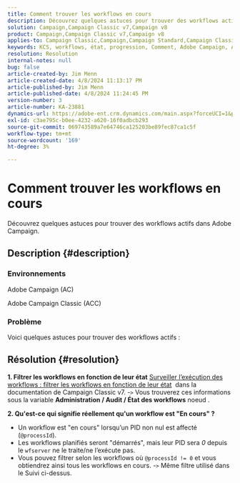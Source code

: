 ```yaml
---
title: Comment trouver les workflows en cours
description: Découvrez quelques astuces pour trouver des workflows actifs dans Adobe Campaign.
solution: Campaign,Campaign Classic v7,Campaign v8
product: Campaign,Campaign Classic v7,Campaign v8
applies-to: Campaign Classic,Campaign,Campaign Standard,Campaign Classic v7,Campaign v8
keywords: KCS, workflows, état, progression, Comment, Adobe Campaign, AC, ACC, Adobe Campaign Classic
resolution: Resolution
internal-notes: null
bug: false
article-created-by: Jim Menn
article-created-date: 4/8/2024 11:13:17 PM
article-published-by: Jim Menn
article-published-date: 4/8/2024 11:24:45 PM
version-number: 3
article-number: KA-23881
dynamics-url: https://adobe-ent.crm.dynamics.com/main.aspx?forceUCI=1&pagetype=entityrecord&etn=knowledgearticle&id=224e7394-fdf5-ee11-a1fe-6045bd006268
exl-id: c3ae795c-b0ee-4232-a620-16f0adbcb293
source-git-commit: 069743589a7e64746ca125203be89fec87ca1c5f
workflow-type: tm+mt
source-wordcount: '169'
ht-degree: 3%

---
```


# Comment trouver les workflows en cours


Découvrez quelques astuces pour trouver des workflows actifs dans Adobe Campaign.

## Description {#description}


### Environnements

Adobe Campaign (AC)

Adobe Campaign Classic (ACC)

### Problème

Voici quelques astuces pour trouver des workflows actifs :


## Résolution {#resolution}


<b>1. Filtrer les workflows en fonction de leur état</b>
[Surveiller l’exécution des workflows : filtrer les workflows en fonction de leur état](https://experienceleague.adobe.com/docs/campaign-classic/using/automating-with-workflows/monitoring-workflows/monitoring-workflow-execution.html?lang=en#filtering-workflows-status)  dans la documentation de Campaign Classic v7.
-`>`  Vous trouverez ces informations sous la variable <b>Administration / Audit / État des workflows</b> noeud .

<b>2. Qu&#39;est-ce qui signifie réellement qu&#39;un workflow est &quot;En cours&quot; ?</b>
- Un workflow est &quot;en cours&quot; lorsqu’un PID non nul est affecté (`@processId`).
- Les workflows planifiés seront &quot;démarrés&quot;, mais leur PID sera *0* depuis le `wfserver` ne le traite/ne l’exécute pas.
- Vous pouvez filtrer selon les workflows où `@processId != 0` et vous obtiendrez ainsi tous les workflows en cours.
-`>`  Même filtre utilisé dans le Suivi ci-dessus.
